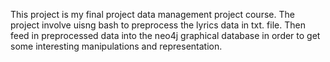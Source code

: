 This project is my final project data management project course.
The project involve uisng bash to preprocess the lyrics data in txt. file. Then feed in preprocessed data
into the neo4j graphical database in order to get some interesting manipulations and representation.
